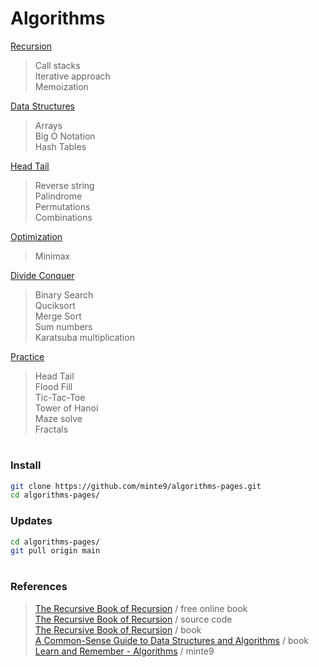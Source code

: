 # Algorithms

[Recursion](./main/recursion/)  
> Call stacks  
> Iterative approach  
> Memoization  

[Data Structures](./main/data_structures/)  
> Arrays  
> Big O Notation  
> Hash Tables  

[Head Tail](./main/head-tail/)  
> Reverse string  
> Palindrome  
> Permutations  
> Combinations  
    
[Optimization](./main/optimization/minimax)  
> Minimax   

[Divide Conquer](./main/divide-conquer/)   
> Binary Search  
> Quciksort  
> Merge Sort  
> Sum numbers  
> Karatsuba multiplication  

[Practice](./practice/)  
> Head Tail  
> Flood Fill  
> Tic-Tac-Toe   
> Tower of Hanoi  
> Maze solve  
> Fractals  
</pre>

#

### Install

~~~sh
git clone https://github.com/minte9/algorithms-pages.git
cd algorithms-pages/
~~~

### Updates

~~~sh
cd algorithms-pages/
git pull origin main
~~~

#

### References
> [The Recursive Book of Recursion](https://inventwithpython.com/recursion/) / free online book  
> [The Recursive Book of Recursion](https://github.com/asweigart/the-recursive-book-of-recursion) / source code    
> [The Recursive Book of Recursion](https://www.amazon.com/gp/product/B09BKL34VL) / book  
> [A Common-Sense Guide to Data Structures and Algorithms](https://www.amazon.com/gp/product/B08KYMK4NR/) / book  
> [Learn and Remember - Algorithms](https://www.minte9.com/algorithms) / minte9  